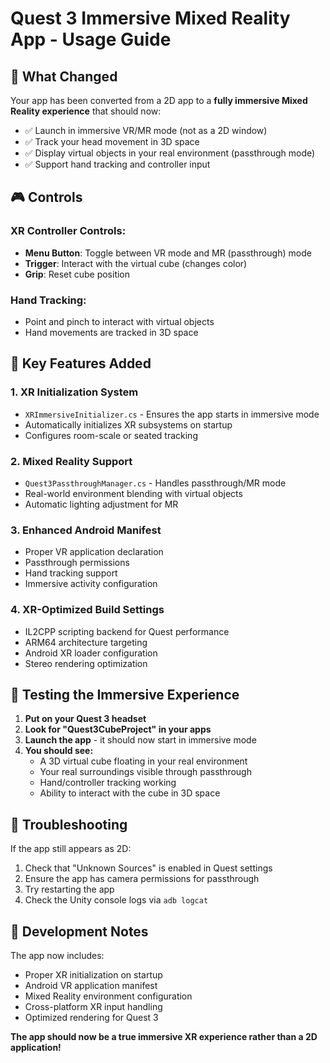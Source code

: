 # Quest 3 Immersive Mixed Reality App - Usage Guide

## 🥽 What Changed

Your app has been converted from a 2D app to a **fully immersive Mixed Reality experience** that should now:

- ✅ Launch in immersive VR/MR mode (not as a 2D window)
- ✅ Track your head movement in 3D space
- ✅ Display virtual objects in your real environment (passthrough mode)
- ✅ Support hand tracking and controller input

## 🎮 Controls

### XR Controller Controls:
- **Menu Button**: Toggle between VR mode and MR (passthrough) mode
- **Trigger**: Interact with the virtual cube (changes color)
- **Grip**: Reset cube position

### Hand Tracking:
- Point and pinch to interact with virtual objects
- Hand movements are tracked in 3D space

## 🔧 Key Features Added

### 1. **XR Initialization System**
- `XRImmersiveInitializer.cs` - Ensures the app starts in immersive mode
- Automatically initializes XR subsystems on startup
- Configures room-scale or seated tracking

### 2. **Mixed Reality Support**
- `Quest3PassthroughManager.cs` - Handles passthrough/MR mode
- Real-world environment blending with virtual objects
- Automatic lighting adjustment for MR

### 3. **Enhanced Android Manifest**
- Proper VR application declaration
- Passthrough permissions
- Hand tracking support
- Immersive activity configuration

### 4. **XR-Optimized Build Settings**
- IL2CPP scripting backend for Quest performance
- ARM64 architecture targeting
- Android XR loader configuration
- Stereo rendering optimization

## 🚀 Testing the Immersive Experience

1. **Put on your Quest 3 headset**
2. **Look for "Quest3CubeProject" in your apps**
3. **Launch the app** - it should now start in immersive mode
4. **You should see:**
   - A 3D virtual cube floating in your real environment
   - Your real surroundings visible through passthrough
   - Hand/controller tracking working
   - Ability to interact with the cube in 3D space

## 🐛 Troubleshooting

If the app still appears as 2D:
1. Check that "Unknown Sources" is enabled in Quest settings
2. Ensure the app has camera permissions for passthrough
3. Try restarting the app
4. Check the Unity console logs via `adb logcat`

## 📱 Development Notes

The app now includes:
- Proper XR initialization on startup
- Android VR application manifest
- Mixed Reality environment configuration
- Cross-platform XR input handling
- Optimized rendering for Quest 3

**The app should now be a true immersive XR experience rather than a 2D application!**
